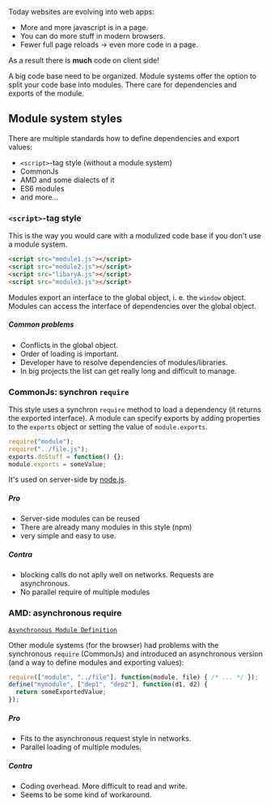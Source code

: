 Today websites are evolving into web apps:

* More and more javascript is in a page.
* You can do more stuff in modern browsers.
* Fewer full page reloads → even more code in a page.

As a result there is **much** code on client side!

A big code base need to be organized. Module systems offer the option to split your code base into modules. There care for dependencies and exports of the module.

## Module system styles

There are multiple standards how to define dependencies and export values:

* `<script>`-tag style (without a module system)
* CommonJs
* AMD and some dialects of it
* ES6 modules
* and more...

### `<script>`-tag style

This is the way you would care with a modulized code base if you don't use a module system.

``` html
<script src="module1.js"></script>
<script src="module2.js"></script>
<script src="libaryA.js"></script>
<script src="module3.js"></script>
```

Modules export an interface to the global object, i. e. the `window` object. Modules can access the interface of dependencies over the global object.

##### Common problems

* Conflicts in the global object.
* Order of loading is important.
* Developer have to resolve dependencies of modules/libraries.
* In big projects the list can get really long and difficult to manage.

### CommonJs: synchron `require`

This style uses a synchron `require` method to load a dependency (it returns the exported interface). A module can specify exports by adding properties to the `exports` object or setting the value of `module.exports`.

``` javascript
require("module");
require("../file.js");
exports.doStuff = function() {};
module.exports = someValue;
```

It's used on server-side by [node.js](http://nodejs.org).

##### Pro

* Server-side modules can be reused
* There are already many modules in this style (npm)
* very simple and easy to use.

##### Contra

* blocking calls do not aplly well on networks. Requests are asynchronous.
* No parallel require of multiple modules

### AMD: asynchronous require

[`Asynchronous Module Definition`](https://github.com/amdjs/amdjs-api/wiki/AMD)

Other module systems (for the browser) had problems with the synchronous `require` (CommonJs) and introduced an asynchronous version (and a way to define modules and exporting values):

``` javascript
require(["module", "../file"], function(module, file) { /* ... */ });
define("mymodule", ["dep1", "dep2"], function(d1, d2) {
  return someExportedValue;
});
```

##### Pro

* Fits to the asynchronous request style in networks.
* Parallel loading of multiple modules.

##### Contra

* Coding overhead. More difficult to read and write.
* Seems to be some kind of workaround.

